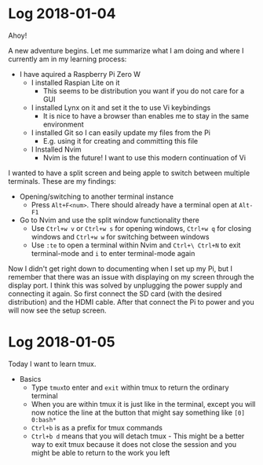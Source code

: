 # Log 2018-01-04

Ahoy!

A new adventure begins. Let me summarize what I am doing and where I currently am in my learning process:

* I have aquired a Raspberry Pi Zero W
	* I installed Raspian Lite on it
		* This seems to be distribution you want if you do not care for a GUI
	* I installed Lynx on it and set it the to use Vi keybindings
		* It is nice to have a browser than enables me to stay in the same environment
	* I installed Git so I can easily update my files from the Pi
		* E.g. using it for creating and committing this file
	* I Installed Nvim
		* Nvim is the future! I want to use this modern continuation of Vi

I wanted to have a split screen and being apple to switch between multiple terminals. These are my findings:

* Opening/switching to another terminal instance
	* Press `Alt+F<num>`. There should already have a terminal open at `Alt-F1`
* Go to Nvim and use the split window functionality there
	* Use `Ctrl+w v` or `Ctrl+w s` for opening windows, `Ctrl+w q` for closing windows and `Ctrl+w w` for switching between windows 
	* Use `:te` to open a terminal within Nvim and `Ctrl+\ Ctrl+N` to exit terminal-mode and `i` to enter terminal-mode again

Now I didn't get right down to documenting when I set up my Pi, but I remember that there was an issue with displaying on my screen through the display port. I think this was solved by unplugging the power supply and connecting it again. So first connect the SD card (with the desired distribution) and the HDMI cable. After that connect the Pi to power and you will now see the setup screen.


# Log 2018-01-05

Today I want to learn tmux.

* Basics
	* Type `tmux`to enter and `exit` within tmux to return the ordinary terminal
	* When you are within tmux it is just like in the terminal, except you will now notice the line at the button that might say something like `[0] 0:bash*`
	* `Ctrl+b` is as a prefix for tmux commands
	* `Ctrl+b d` means that you will detach tmux - This might be a better way to exit tmux because it does not close the session and you might be able to return to the work you left  
